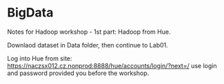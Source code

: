# BigData

Notes for Hadoop workshop - 1st part: Hadoop from Hue. 

Downlaod dataset in Data folder, then continue to Lab01. 

Log into Hue from site: https://naczsx012.cz.nonprod:8888/hue/accounts/login/?next=/ use login and password provided you before the workshop.
